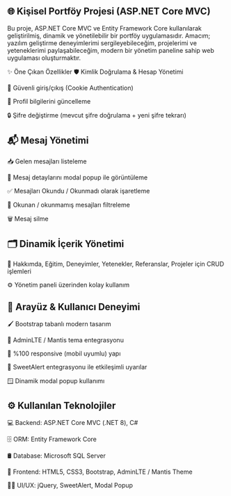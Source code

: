 🌐 Kişisel Portföy Projesi (ASP.NET Core MVC)
------------------------------------------------------------------------------ 
Bu proje, ASP.NET Core MVC ve Entity Framework Core kullanılarak geliştirilmiş, dinamik ve yönetilebilir bir portföy uygulamasıdır.
Amacım; yazılım geliştirme deneyimlerimi sergileyebileceğim, projelerimi ve yeteneklerimi paylaşabileceğim, modern bir yönetim paneline sahip web uygulaması oluşturmaktır.


  ✨ Öne Çıkan Özellikler
  🛡️ Kimlik Doğrulama & Hesap Yönetimi

  🔑 Güvenli giriş/çıkış (Cookie Authentication)

  👤 Profil bilgilerini güncelleme

  🔒 Şifre değiştirme (mevcut şifre doğrulama + yeni şifre tekrarı)

📬 Mesaj Yönetimi
------------------------------------------------------------------------------

  📥 Gelen mesajları listeleme

  🔎 Mesaj detaylarını modal popup ile görüntüleme

  ✅ Mesajları Okundu / Okunmadı olarak işaretleme

  🔄 Okunan / okunmamış mesajları filtreleme

  🗑️ Mesaj silme

🗂️ Dinamik İçerik Yönetimi
------------------------------------------------------------------------------

  📄 Hakkımda, Eğitim, Deneyimler, Yetenekler, Referanslar, Projeler için CRUD işlemleri

  ⚙️ Yönetim paneli üzerinden kolay kullanım

🎨 Arayüz & Kullanıcı Deneyimi
------------------------------------------------------------------------------

  🖌️ Bootstrap tabanlı modern tasarım

  🧩 AdminLTE / Mantis tema entegrasyonu

  📱 %100 responsive (mobil uyumlu) yapı

  🎯 SweetAlert entegrasyonu ile etkileşimli uyarılar

  🪟 Dinamik modal popup kullanımı

⚙️ Kullanılan Teknolojiler
------------------------------------------------------------------------------ 

  💻 Backend: ASP.NET Core MVC (.NET 8), C#

  🗄️ ORM: Entity Framework Core

  🛢️ Database: Microsoft SQL Server

  🎨 Frontend: HTML5, CSS3, Bootstrap, AdminLTE / Mantis Theme

  🧑‍💻 UI/UX: jQuery, SweetAlert, Modal Popup

